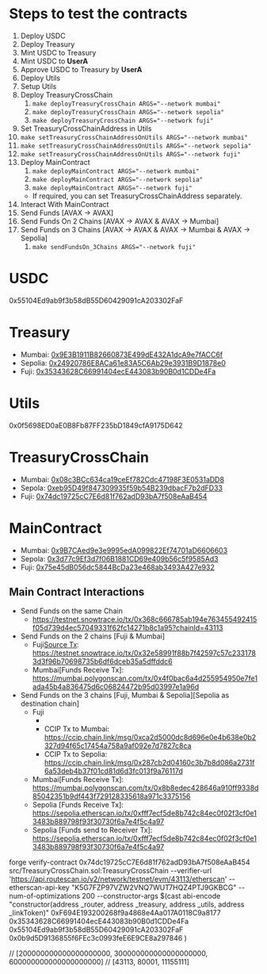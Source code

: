 # Steps to test the contracts
1. Deploy USDC
2. Deploy Treasury
3. Mint USDC to Treasury
4. Mint USDC to **UserA** 
5. Approve USDC to Treasury by **UserA**
6. Deploy Utils
7. Setup Utils
8. Deploy TreasuryCrossChain
   1. ```make deployTreasuryCrossChain ARGS="--network mumbai"```
   2. ```make deployTreasuryCrossChain ARGS="--network sepolia"```
   3. ```make deployTreasuryCrossChain ARGS="--network fuji"```
9.  Set TreasuryCrossChainAddress in Utils
   1.  ```make setTreasuryCrossChainAddressOnUtils ARGS="--network mumbai"```
   2.  ```make setTreasuryCrossChainAddressOnUtils ARGS="--network sepolia"```
   3.  ```make setTreasuryCrossChainAddressOnUtils ARGS="--network fuji"```
10. Deploy MainContract
    1. ```make deployMainContract ARGS="--network mumbai" ```
    2. ```make deployMainContract ARGS="--network sepolia" ```
    3. ```make deployMainContract ARGS="--network fuji" ```
    - If required, you can set TreasuryCrossChainAddress separately.
11. Interact With MainContract
   1.  Send Funds [AVAX -> AVAX]
   2.  Send Funds On 2 Chains [AVAX -> AVAX & AVAX -> Mumbai]
   3.  Send Funds on 3 Chains [AVAX -> AVAX & AVAX -> Mumbai & AVAX -> Sepolia]
       1.  ```make sendFundsOn_3Chains ARGS="--network fuji"```

# USDC
0x55104Ed9ab9f3b58dB55D60429091cA203302FaF

# Treasury 
- Mumbai: [0x9E3B1911B82660873E499dE432A1dcA9e7fACC6f](https://mumbai.polygonscan.com/address/0x9e3b1911b82660873e499de432a1dca9e7facc6f)
- Sepolia: [0x24920786E8ACa61e83A5C6Ab29e3931B9D1878e0](https://sepolia.etherscan.io/address/0x67fa0e46ca78549c0ef176ad658bd64d9619be20)
- Fuji: [0x35343628C66991404ecE443083b90B0d1CDDe4Fa](https://testnet.snowtrace.io/address/0x35343628c66991404ece443083b90b0d1cdde4fa)

# Utils
0x0f5698ED0aE0B8Fb87FF235bD1849cfA9175D642

# TreasuryCrossChain
- Mumbai: [0x08c3BCc634ca19ceEf782Cdc47198F3E0531aDD8](https://mumbai.polygonscan.com/address/0x08c3BCc634ca19ceEf782Cdc47198F3E0531aDD8)
- Sepola: [0xeb95D49f847309935f59b54B239dbacF7b2dFD33](https://sepolia.etherscan.io/address/0xeb95D49f847309935f59b54B239dbacF7b2dFD33)
- Fuji: [0x74dc19725cC7E6d81f762adD93bA7f508eAaB454](https://testnet.snowtrace.io/address/0x74dc19725cC7E6d81f762adD93bA7f508eAaB454)

# MainContract
- Mumbai: [0x9B7CAed9e3e9995edA099822Ef74701aD6606603](https://mumbai.polygonscan.com/address/0x9B7CAed9e3e9995edA099822Ef74701aD6606603)
- Sepola: [0x3d77c9Ef3d7f06B1881CD69e409b56c5f9585Ad3](https://sepolia.etherscan.io/address/0x3d77c9Ef3d7f06B1881CD69e409b56c5f9585Ad3)
- Fuji: [0x75e45dB056dc5844BcDa23e468ab3493A427e932](https://testnet.snowtrace.io/address/0x75e45dB056dc5844BcDa23e468ab3493A427e932)

## Main Contract Interactions
- Send Funds on the same Chain
  - https://testnet.snowtrace.io/tx/0x368c666785ab194e763455492415f05d739d4ec57049331f62fc14271b8c1a95?chainId=43113
- Send Funds on the 2 chains [Fuji & Mumbai]
  - Fuji[Source Tx]: https://testnet.snowtrace.io/tx/0x32e58991f88b7f42597c57c2331783d3f96b70698735b6df6dceb35a5dffddc6
  - Mumbai[Funds Receive Tx]: https://mumbai.polygonscan.com/tx/0x4f0bac6a4d255954950e7fe1ada45b4a836475d6c06824472b95d03997e1a96d
- Send Funds on the 3 chains [Fuji, Mumbai & Sepolia][Sepolia as destination chain]
  - Fuji
    - [Source Tx]: https://testnet.snowtrace.io/tx/0x0cdd7b249460741f35a43cfd9d777af785999bddf8b3633ef997e42a566284ad
    - CCIP Tx to Mumbai: https://ccip.chain.link/msg/0xca2d5000dc8d696e0e4b638e0b2327d94f65c17454a758a9af092e7d7827c8ca
    - CCIP Tx to Sepolia: https://ccip.chain.link/msg/0x287cb2d04160c3b7b8d086a2731f6a53deb4b37f01cd81d6d3fc013f9a76117d
  - Mumbai[Funds Receive Tx]: https://mumbai.polygonscan.com/tx/0x8b8edec428646a910ff9338d85042351b9df443f729128335618a971c3375156
  - Sepolia [Funds Receive Tx]: https://sepolia.etherscan.io/tx/0xfff7ecf5de8b742c84ec0f02f3cf0e13483b889798f93f30730f6a7e4f5c4a97
  - Sepolia [Funds send to Receiver Tx]: https://sepolia.etherscan.io/tx/0xfff7ecf5de8b742c84ec0f02f3cf0e13483b889798f93f30730f6a7e4f5c4a97


forge verify-contract 0x74dc19725cC7E6d81f762adD93bA7f508eAaB454 src/TreasuryCrossChain.sol:TreasuryCrossChain --verifier-url 'https://api.routescan.io/v2/network/testnet/evm/43113/etherscan' --etherscan-api-key "K5G7FZP97VZW2VNQ7WUT7HQZ4PTJ9GKBCG" --num-of-optimizations 200 --constructor-args $(cast abi-encode "constructor(address _router, address _treasury, address _utils, address _linkToken)"  0xF694E193200268f9a4868e4Aa017A0118C9a8177 0x35343628C66991404ecE443083b90B0d1CDDe4Fa 0x55104Ed9ab9f3b58dB55D60429091cA203302FaF 0x0b9d5D9136855f6FEc3c0993feE6E9CE8a297846 )


// [200000000000000000000, 300000000000000000000, 600000000000000000000]
// [43113, 80001, 11155111]